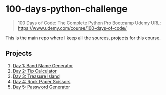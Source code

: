 # 100-days-python-challenge
> 100 Days of Code: The Complete Python Pro Bootcamp
> Udemy URL: https://www.udemy.com/course/100-days-of-code/

This is the main repo where I keep all the sources, projects for this course.

## Projects
1. [Day 1: Band Name Generator](Day-1)
2. [Day 2: Tip Calculator](Day-2)
3. [Day 3: Treasure Island](Day-3)
4. [Day 4: Rock Paper Scissors](Day-4)
5. [Day 5: Password Generator](Day-5)

